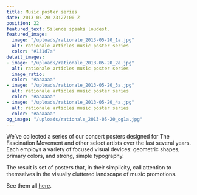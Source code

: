 ```yaml
---
title: Music poster series
date: 2013-05-20 23:27:00 Z
position: 22
featured_text: Silence speaks loudest.
featured_image:
  image: "/uploads/rationale_2013-05-20_1a.jpg"
  alt: rationale articles music poster series
  color: "#131d7a"
detail_images:
- image: "/uploads/rationale_2013-05-20_2a.jpg"
  alt: rationale articles music poster series
  image_ratio: 
  color: "#aaaaaa"
- image: "/uploads/rationale_2013-05-20_3a.jpg"
  alt: rationale articles music poster series
  color: "#aaaaaa"
- image: "/uploads/rationale_2013-05-20_4a.jpg"
  alt: rationale articles music poster series
  color: "#aaaaaa"
og_image: "/uploads/rationale_2013-05-20_og1a.jpg"
---
```


We’ve collected a series of our concert posters designed for The Fascination Movement and other select artists over the last several years. Each employs a variety of focused visual devices: geometric shapes, primary colors, and strong, simple typography.

The result is set of posters that, in their simplicity, call attention to themselves in the visually cluttered landscape of music promotions.

See them all [here](https://rationale-design.com/our-work/music/).